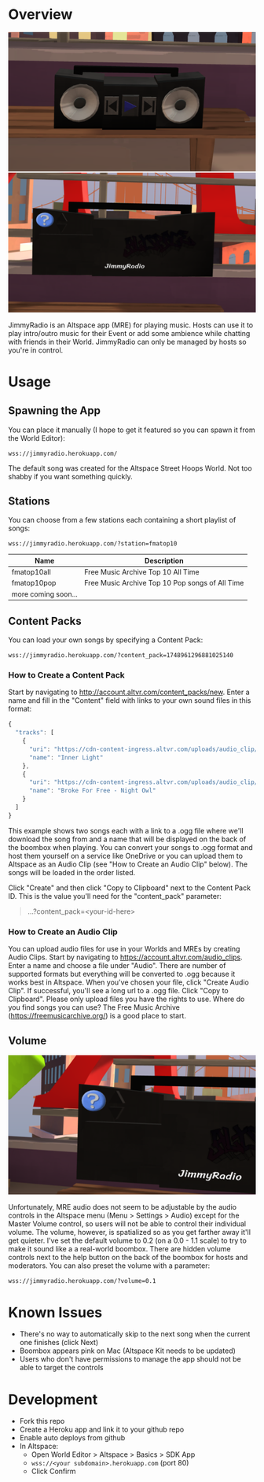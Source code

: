 # Overview

![Boombox Front](https://github.com/tuesy/jimmyradio/blob/main/front.png?raw=true)
![Boombox Back](https://github.com/tuesy/jimmyradio/blob/main/back.png?raw=true)

JimmyRadio is an Altspace app (MRE) for playing music. Hosts can use it to play intro/outro music for their Event or add some ambience while chatting with friends in their World. JimmyRadio can only be managed by hosts so you're in control.

# Usage

## Spawning the App

You can place it manually (I hope to get it featured so you can spawn it from the World Editor):

```
wss://jimmyradio.herokuapp.com/
```

The default song was created for the Altspace Street Hoops World. Not too shabby if you want something quickly.

## Stations

You can choose from a few stations each containing a short playlist of songs:

```
wss://jimmyradio.herokuapp.com/?station=fmatop10
```

| Name                | Description                                     |
| ----------          | ----------                                      |
| fmatop10all         | Free Music Archive Top 10 All Time              |
| fmatop10pop         | Free Music Archive Top 10 Pop songs of All Time |
| more coming soon... |                                                 |


## Content Packs
You can load your own songs by specifying a Content Pack:

```
wss://jimmyradio.herokuapp.com/?content_pack=1748961296881025140
```

### How to Create a Content Pack

Start by navigating to http://account.altvr.com/content_packs/new. Enter a name and fill in the "Content" field with links to your own sound files in this format:

```javascript
{
  "tracks": [
    {
      "uri": "https://cdn-content-ingress.altvr.com/uploads/audio_clip/audio/1168441484869894861/inner_light.ogg",
      "name": "Inner Light"
    },
    {
      "uri": "https://cdn-content-ingress.altvr.com/uploads/audio_clip/audio/1749218506424975825/Broke_For_Free_-_Night_Owl.ogg",
      "name": "Broke For Free - Night Owl"
    }
  ]
}
```

This example shows two songs each with a link to a .ogg file where we'll download the song from and a name that will be displayed on the back of the boombox when playing. You can convert your songs to .ogg format and host them yourself on a service like OneDrive or you can upload them to Altspace as an Audio Clip (see "How to Create an Audio Clip" below). The songs will be loaded in the order listed.

Click "Create" and then click "Copy to Clipboard" next to the Content Pack ID. This is the value you'll need for the "content_pack" parameter:

> ...?content_pack=\<your-id-here\>

### How to Create an Audio Clip

You can upload audio files for use in your Worlds and MREs by creating Audio Clips. Start by navigating to https://account.altvr.com/audio_clips. Enter a name and choose a file under "Audio". There are number of supported formats but everything will be converted to .ogg because it works best in Altspace. When you've chosen your file, click "Create Audio Clip". If successful, you'll see a long url to a .ogg file. Click "Copy to Clipboard". Please only upload files you have the rights to use. Where do you find songs you can use? The Free Music Archive (https://freemusicarchive.org/) is a good place to start.

## Volume

![Volume Controls](https://github.com/tuesy/jimmyradio/blob/main/volume-controls.png?raw=true)

Unfortunately, MRE audio does not seem to be adjustable by the audio controls in the Altspace menu (Menu > Settings > Audio) except for the Master Volume control, so users will not be able to control their individual volume. The volume, however, is spatialized so as you get farther away it'll get quieter. I've set the default volume to 0.2 (on a 0.0 - 1.1 scale) to try to make it sound like a a real-world boombox. There are hidden volume controls next to the help button on the back of the boombox for hosts and moderators. You can also preset the volume with a parameter:

```
wss://jimmyradio.herokuapp.com/?volume=0.1
```

# Known Issues

* There's no way to automatically skip to the next song when the current one finishes (click Next)
* Boombox appears pink on Mac (Altspace Kit needs to be updated)
* Users who don't have permissions to manage the app should not be able to target the controls

# Development
* Fork this repo
* Create a Heroku app and link it to your github repo
* Enable auto deploys from github
* In Altspace:
  * Open World Editor > Altspace > Basics > SDK App
  * `wss://<your subdomain>.herokuapp.com` (port 80)
  * Click Confirm
